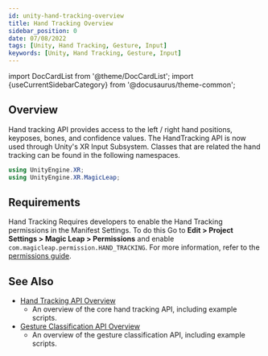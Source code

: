 ```yaml
---
id: unity-hand-tracking-overview
title: Hand Tracking Overview
sidebar_position: 0
date: 07/08/2022
tags: [Unity, Hand Tracking, Gesture, Input]
keywords: [Unity, Hand Tracking, Gesture, Input]
---
```

import DocCardList from '@theme/DocCardList';
import {useCurrentSidebarCategory} from '@docusaurus/theme-common';

## Overview

Hand tracking API provides access to the left / right hand positions, keyposes, bones, and confidence values. The HandTracking API is now used through Unity's XR Input Subsystem. Classes that are related the hand tracking can be found in the following namespaces.

```csharp
using UnityEngine.XR;
using UnityEngine.XR.MagicLeap;
```

## Requirements

Hand Tracking Requires developers to enable the Hand Tracking permissions in the Manifest Settings. To do this Go to **Edit > Project Settings > Magic Leap > Permissions** and enable `com.magicleap.permission.HAND_TRACKING`. For more information, refer to the [permissions guide](/versioned_docs/version-31-Aug-2023/guides/unity/permissions/declaring-permissions.md).

## See Also

- [Hand Tracking API Overview](/versioned_docs/version-31-Aug-2023/guides/unity/input/hand-tracking/unity-hand-tracking-api.md)
  - An overview of the core hand tracking API, including example scripts.
- [Gesture Classification API Overview](docs/guides/unity/input/gesture-classification/unity-gesture-classification-overview.md)
  - An overview of the gesture classification API, including example scripts.

<DocCardList items={useCurrentSidebarCategory().items}/>

